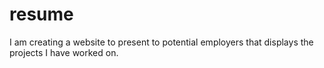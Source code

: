 # resume
I am creating a website to present to potential employers that displays the projects I have worked on.
